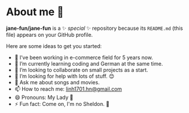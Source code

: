 # About me 👋


**jane-fun/jane-fun** is a ✨ _special_ ✨ repository because its `README.md` (this file) appears on your GitHub profile.

Here are some ideas to get you started:

- 🔭 I’ve been working in e-commerce field for 5 years now.
- 🌱 I’m currently learning coding and German at the same time.
- 👯 I’m looking to collaborate on small projects as a start.
- 🤔 I’m looking for help with lots of stuff. 😊
- 💬 Ask me about songs and movies.
- 📫 How to reach me: linh1701.hn@gmail.com
- 😄 Pronouns: My Lady 💃
- ⚡ Fun fact: Come on, I'm no Sheldon. 👀

